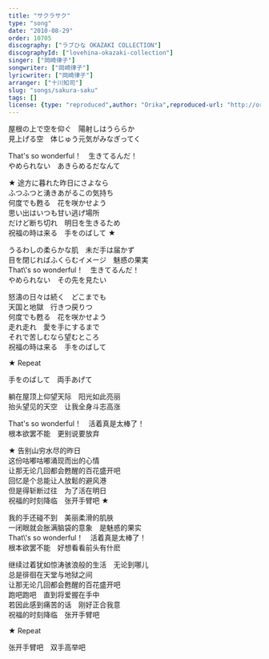 ```yaml
---
title: "サクラサク"
type: "song"
date: "2010-08-29"
order: 10705
discography: ["ラブひな OKAZAKI COLLECTION"]
discographyId: ["lovehina-okazaki-collection"]
singer: ["岡崎律子"]
songwriter: ["岡崎律子"]
lyricwriter: ["岡崎律子"]
arranger: ["十川知司"]
slug: "songs/sakura-saku"
tags: []
license: {type: "reproduced",author: "Orika",reproduced-url: "http://orikamushi.myweb.hinet.net/",reproduced-website: "織歌蟲網站"}
---
```


屋根の上で空を仰ぐ　陽射しはうららか   
見上げる空　体じゅう元気がみなぎってく   
  
That's so wonderful！　生きてるんだ！   
やめられない　あきらめるだなんて   
  
★ 途方に暮れた昨日にさよなら   
ふつふつと湧きあがるこの気持ち   
何度でも甦る　花を咲かせよう   
思い出はいつも甘い逃げ場所   
だけど断ち切れ　明日を生きるため   
祝福の時は来る　手をのばして ★   
  
うるわしの柔らかな肌　未だ手は届かず   
目を閉じればふくらむイメージ　魅惑の果実   
That\\'s so wonderful！　生きてるんだ！   
やめられない　その先を見たい   
  
怒濤の日々は続く　どこまでも   
天国と地獄　行きつ戻りつ   
何度でも甦る　花を咲かせよう   
走れ走れ　愛を手にするまで   
それで苦しむなら望むところ   
祝福の時は来る　手をのばして   
  
★ Repeat   
  
手をのばして　両手あげて  
  
躺在屋顶上仰望天际　阳光如此亮丽   
抬头望见的天空　让我全身斗志高涨   
  
That's so wonderful！　活着真是太棒了！   
根本欲罢不能　更别说要放弃   
  
★ 告别山穷水尽的昨日   
这份咕嘟咕嘟涌现而出的心情   
让那无论几回都会甦醒的百花盛开吧   
回忆是个总能让人放鬆的避风港   
但是得斩断过往　为了活在明日   
祝福的时刻降临　张开手臂吧 ★   
  
我的手还碰不到　美丽柔滑的肌肤   
一闭眼就会胀满脑袋的意象　是魅惑的果实   
That\\'s so wonderful！　活着真是太棒了！   
根本欲罢不能　好想看看前头有什麽   
  
继续过着犹如惊涛骇浪般的生活　无论到哪儿   
总是徘徊在天堂与地狱之间   
让那无论几回都会甦醒的百花盛开吧   
跑吧跑吧　直到将爱握在手中   
若因此感到痛苦的话　刚好正合我意   
祝福的时刻降临　张开手臂吧   
  
★ Repeat   
  
张开手臂吧　双手高举吧
